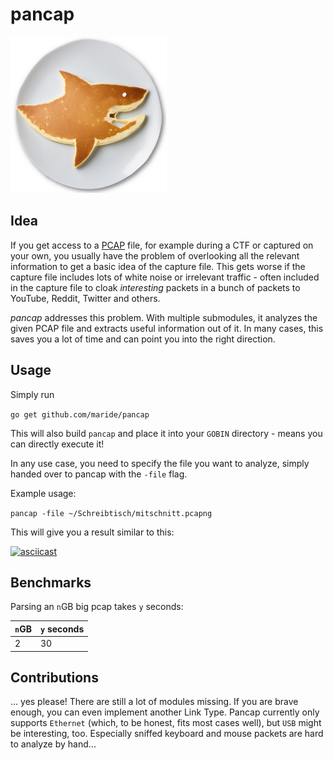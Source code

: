 # pancap

<img alt="pancap logo" src="pancap.png" width="250px" height="250px">

## Idea

If you get access to a [PCAP](https://en.wikipedia.org/wiki/Pcap) file, for example during a CTF or captured on your own, you usually have the problem of overlooking all the relevant information to get a basic idea of the capture file. This gets worse if the capture file includes lots of white noise or irrelevant traffic - often included in the capture file to cloak *interesting* packets in a bunch of packets to YouTube, Reddit, Twitter and others.

*pancap* addresses this problem. With multiple submodules, it analyzes the given PCAP file and extracts useful information out of it. In many cases, this saves you a lot of time and can point you into the right direction.

## Usage

Simply run

`go get github.com/maride/pancap`

This will also build `pancap` and place it into your `GOBIN` directory - means you can directly execute it!

In any use case, you need to specify the file you want to analyze, simply handed over to pancap with the `-file` flag.

Example usage:

`pancap -file ~/Schreibtisch/mitschnitt.pcapng`

This will give you a result similar to this:

[![asciicast](https://asciinema.org/a/x19gUpdnQoeUx498mPS0Grw6B.svg)](https://asciinema.org/a/x19gUpdnQoeUx498mPS0Grw6B)

## Benchmarks

Parsing an `n`GB big pcap takes `y` seconds:

| `n`GB | `y` seconds |
| ----- | ----------- |
| 2     | 30          |

## Contributions

... yes please! There are still a lot of modules missing.
If you are brave enough, you can even implement another Link Type. Pancap currently only supports `Ethernet` (which, to be honest, fits most cases well), but `USB` might be interesting, too. Especially sniffed keyboard and mouse packets are hard to analyze by hand...
